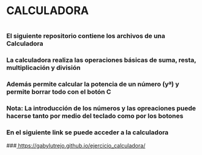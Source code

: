 # CALCULADORA
#
### El siguiente repositorio contiene los archivos de una Calculadora
### La calculadora realiza las operaciones básicas de suma, resta, multiplicación y división
### Además permite calcular la potencia de un número (yª) y permite borrar todo con el botón C
### Nota: La introducción de los números y las opreaciones puede hacerse tanto por medio del teclado como por los botones
### En el siguiente link se puede acceder a la calculadora
###<a href= "https://gabylutrejo.github.io/ejercicio_calculadora/"> https://gabylutrejo.github.io/ejercicio_calculadora/ </a>
